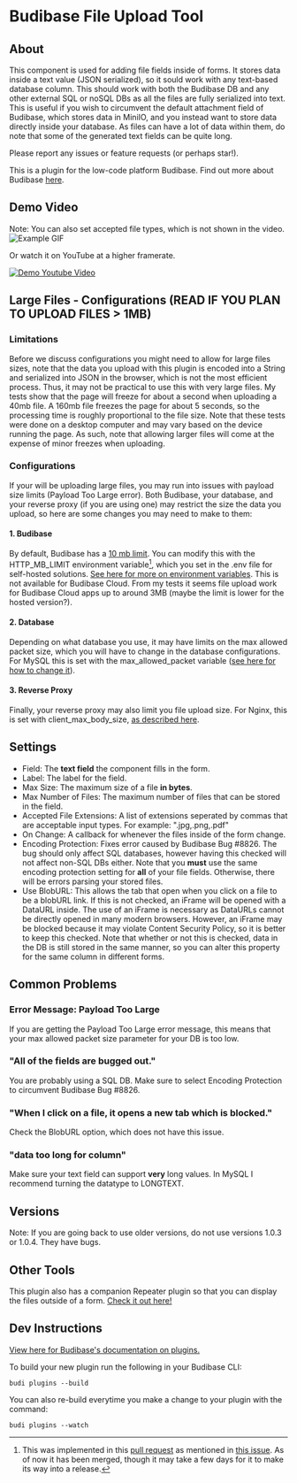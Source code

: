 # Budibase File Upload Tool
## About
This component is used for adding file fields inside of forms. It stores data inside a text value (JSON serialized), so it sould work with any text-based database column. This should work with both the Budibase DB and any other external SQL or noSQL DBs as all the files are fully serialized into text. This is useful if you wish to circumvent the default attachment field of Budibase, which stores data in MiniIO, and you instead want to store data directly inside your database. As files can have a lot of data within them, do note that some of the generated text fields can be quite long.

Please report any issues or feature requests (or perhaps star!).

This is a plugin for the low-code platform Budibase. Find out more about Budibase [here](https://github.com/Budibase/budibase).
## Demo Video
Note: You can also set accepted file types, which is not shown in the video.
![Example GIF](./assets/ezgif.com-gif-maker%20(1).gif)

Or watch it on YouTube at a higher framerate.

[![Demo Youtube Video](https://img.youtube.com/vi/WgVQgUfEvhM/0.jpg)](https://www.youtube.com/watch?v=WgVQgUfEvhM)

## Large Files - Configurations (READ IF YOU PLAN TO UPLOAD FILES > 1MB)
### Limitations
Before we discuss configurations you might need to allow for large files sizes, note that the data you upload with this plugin is encoded into a String and serialized into JSON in the browser, which is not the most efficient process. Thus, it may not be practical to use this with very large files. My tests show that the page will freeze for about a second when uploading a 40mb file. A 160mb file freezes the page for about 5 seconds, so the processing time is roughly proportional to the file size. Note that these tests were done on a desktop computer and may vary based on the device running the page. As such, note that allowing larger files will come at the expense of minor freezes when uploading.
### Configurations
If your will be uploading large files, you may run into issues with payload size limits (Payload Too Large error). Both Budibase, your database, and your reverse proxy (if you are using one) may restrict the size the data you upload, so here are some changes you may need to make to them:
#### 1. Budibase
By default, Budibase has a [10 mb limit](https://github.com/chungchunwang/Budibase-File-Upload/issues/2#issuecomment-1427873840). You can modify this with the HTTP_MB_LIMIT environment variable[^1], which you set in the .env file for self-hosted solutions. [See here for more on environment variables](https://docs.budibase.com/docs/hosting-settings). This is not available for Budibase Cloud. From my tests it seems file upload work for Budibase Cloud apps up to around 3MB (maybe the limit is lower for the hosted version?).
#### 2. Database
Depending on what database you use, it may have limits on the max allowed packet size, which you will have to change in the database configurations. For MySQL this is set with the max_allowed_packet variable ([see here for how to change it](https://stackoverflow.com/questions/8062496/how-to-change-max-allowed-packet-size/8062538#8062538)).
#### 3. Reverse Proxy
Finally, your reverse proxy may also limit you file upload size. For Nginx, this is set with client_max_body_size, [as described here](https://stackoverflow.com/questions/28476643/default-nginx-client-max-body-size/66777762#66777762).


## Settings
- Field: The **text field** the component fills in the form.
- Label: The label for the field.
- Max Size: The maximum size of a file **in bytes**.
- Max Number of Files: The maximum number of files that can be stored in the field.
- Accepted File Extensions: A list of extensions seperated by commas that are acceptable input types. For example: ".jpg,.png,.pdf"
- On Change: A callback for whenever the files inside of the form change.
- Encoding Protection: Fixes error caused by Budibase Bug #8826. The bug should only affect SQL databases, however having this checked will not affect non-SQL DBs either. Note that you **must** use the same encoding protection setting for **all** of your file fields. Otherwise, there will be errors parsing your stored files.
- Use BlobURL: This allows the tab that open when you click on a file to be a blobURL link. If this is not checked, an iFrame will be opened with a DataURL inside. The use of an iFrame is necessary as DataURLs cannot be directly opened in many modern browsers. However, an iFrame may be blocked because it may violate Content Security Policy, so it is better to keep this checked. Note that whether or not this is checked, data in the DB is still stored in the same manner, so you can alter this property for the same column in different forms.

## Common Problems
### Error Message: Payload Too Large
If you are getting the Payload Too Large error message, this means that your max allowed packet size parameter for your DB is too low.
### "All of the fields are bugged out."
You are probably using a SQL DB. Make sure to select Encoding Protection to circumvent Budibase Bug #8826.
### "When I click on a file, it opens a new tab which is blocked."
Check the BlobURL option, which does not have this issue.
### "data too long for column"
Make sure your text field can support **very** long values. In MySQL I recommend turning the datatype to LONGTEXT.

## Versions
Note: If you are going back to use older versions, do not use versions 1.0.3 or 1.0.4. They have bugs.

## Other Tools
This plugin also has a companion Repeater plugin so that you can display the files outside of a form. [Check it out here!](https://github.com/chungchunwang/Budibase-File-Repeater)

## Dev Instructions
[View here for Budibase's documentation on plugins.](https://docs.budibase.com/docs/custom-plugin)

To build your new plugin run the following in your Budibase CLI:
```
budi plugins --build
```

You can also re-build everytime you make a change to your plugin with the command:
```
budi plugins --watch
```
[^1]: This was implemented in this [pull request](https://github.com/Budibase/budibase/pull/9695) as mentioned in [this issue](https://github.com/chungchunwang/Budibase-File-Upload/issues/2#issuecomment-1430054692). As of now it has been merged, though it may take a few days for it to make its way into a release.
